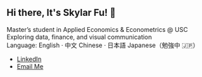 ## Hi there, It's Skylar Fu! 👋

Master’s student in Applied Economics & Econometrics @ USC  
Exploring data, finance, and visual communication  
Language: English · 中文 Chinese · 日本語 Japanese（勉強中 🇯🇵）

- [LinkedIn](https://www.linkedin.com/in/skylarfu/)
- [Email Me](mailto:skylarfu23@gmail.com)



